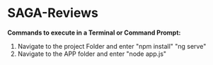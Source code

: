 # SAGA-Reviews
**Commands to execute in a Terminal or Command Prompt:**
1. Navigate to the project Folder and enter 
"npm install"
"ng serve"
2. Navigate to the APP folder and enter
"node app.js"

